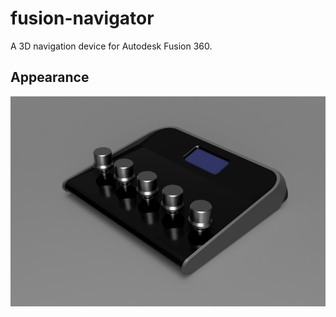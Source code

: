 # fusion-navigator
A 3D navigation device for Autodesk Fusion 360.

## Appearance
![](rendered.png)
